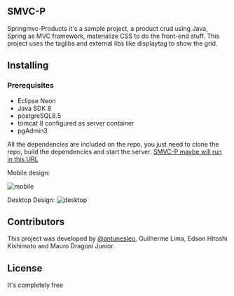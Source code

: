 
## SMVC-P

Springmvc-Products it's a sample project, a product crud using Java, Spring as MVC framework, materialize CSS to do the front-end stuff. This project uses the taglibs and external libs like displaytag to show the grid.

## Installing

### Prerequisites
 - Eclipse Neon
 - Java SDK 8
 - postgreSQL8.5
 - tomcat 8 configured as server container
 - pgAdmin3

All the dependencies are included on the repo, you just need to clone the repo, build the dependencies and start the server.
[SMVC-P maybe will run in this URL](http://localhost:8080/springmvc-products)


Mobile design:

![mobile](https://cloud.githubusercontent.com/assets/13929952/20489397/a68ef56e-aff1-11e6-8eac-726a018875be.png)

Desktop Design:
![desktop](https://cloud.githubusercontent.com/assets/13929952/20489424/bda6f7ce-aff1-11e6-98d0-16abdff1a01c.png)

## Contributors

This project was developed by [@antunesleo](https://twitter.com/antunesleo_), Guilherme Lima, Edson Hitoshi Kishimoto and Mauro Dragoni Junior.

## License

It's completely free
